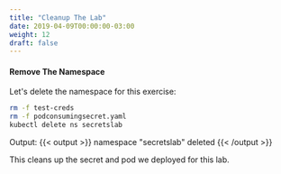 ```yaml
---
title: "Cleanup The Lab"
date: 2019-04-09T00:00:00-03:00
weight: 12
draft: false
---
```



#### Remove The Namespace

Let's delete the namespace for this exercise:

```bash
rm -f test-creds
rm -f podconsumingsecret.yaml
kubectl delete ns secretslab
```
Output: 
{{< output >}}
namespace "secretslab" deleted
{{< /output >}}

This cleans up the secret and pod we deployed for this lab.
